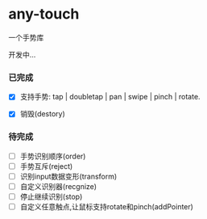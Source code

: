 # any-touch
一个手势库 

开发中...

### 已完成
- [x] 支持手势: tap | doubletap | pan | swipe | pinch | rotate.
- [x] 销毁(destory)


### 待完成
- [ ] 手势识别顺序(order)
- [ ] 手势互斥(reject)
- [ ] 识别input数据变形(transform)
- [ ] 自定义识别器(recgnize)
- [ ] 停止继续识别(stop)
- [ ] 自定义任意触点,让鼠标支持rotate和pinch(addPointer)
